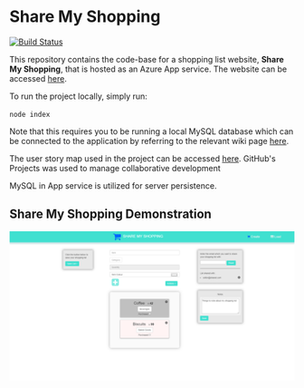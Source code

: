 # Share My Shopping

[![Build Status](https://travis-ci.com/JaredP94/Share-My-Shopping.svg?branch=master)](https://travis-ci.com/JaredP94/Share-My-Shopping)

This repository contains the code-base for a shopping list website, **Share My Shopping**, that is hosted as an Azure App service. The website can be accessed [here](http://sharemyshopping.azurewebsites.net/).

To run the project locally, simply run:

`node index`

Note that this requires you to be running a local MySQL database which can be connected to the application by referring to the relevant wiki page [here](https://github.com/JaredP94/Share-My-Shopping/wiki/Configuring-MySQL-for-Local-Dev-vs-Azure-Deployment).

The user story map used in the project can be accessed [here](https://sharemyshopping.storiesonboard.com/m/guidemap). GitHub's Projects was used to manage collaborative development

MySQL in App service is utilized for server persistence.

## Share My Shopping Demonstration
![Website demonstration](Documentation/Site_Demo/Demo.png)
